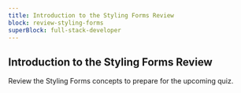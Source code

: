 ```yaml
---
title: Introduction to the Styling Forms Review
block: review-styling-forms
superBlock: full-stack-developer
---
```


## Introduction to the Styling Forms Review

Review the Styling Forms concepts to prepare for the upcoming quiz.
